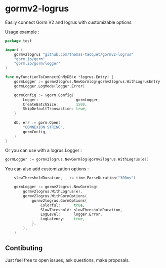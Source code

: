 # gormv2-logrus
Easily connect Gorm V2 and logrus with customizable options

Usage example : 

```go
package test

import (
	gormv2logrus "github.com/thomas-tacquet/gormv2-logrus"
	"gorm.io/gorm"
	"gorm.io/gorm/logger"
)

func myFunctionToConnectOnMyDB(e *logrus.Entry) {
	gormLogger := gormv2logrus.NewGormlog(gormv2logrus.WithLogrusEntry(e))
	gormLogger.LogMode(logger.Error)

	gormConfig := &gorm.Config{
		Logger:                 gormLogger,
		CreateBatchSize:        1500,
		SkipDefaultTransaction: true,
	}
	
	db, err := gorm.Open(
		"CONNEXION STRING",
		gormConfig,
	)
}
```

Or you can use with a logrus.Logger :

```go
gormLogger := gormv2logrus.NewGormlog(gormv2logrus.WithLogrus(e))
```

You can also add customization options :

```go
	slowThresholdDuration, _ := time.ParseDuration("300ms")

	gormLogger := gormv2logrus.NewGormlog(
		gormv2logrus.WithLogrus(e),
		gormv2logrus.WithGormOptions(
			gormv2logrus.GormOptions{
				Colorful:      true,
				SlowThreshold: slowThresholdDuration,
				LogLevel:      logger.Error,
				LogLatency:    true,
			},
		),
	)
```

## Contibuting 

Just feel free to open issues, ask questions, make proposals.